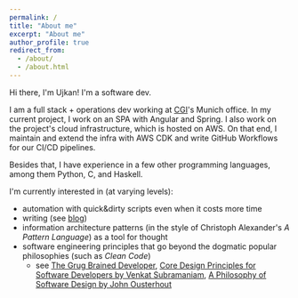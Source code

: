 ```yaml
---
permalink: /
title: "About me"
excerpt: "About me"
author_profile: true
redirect_from: 
  - /about/
  - /about.html
---
```

Hi there, I'm Ujkan! I'm a software dev.

I am a full stack + operations dev working at [CGI](https://www.cgi.com/de/de)'s Munich
 office. In my current project, I work on an SPA with Angular and Spring. 
 I also work on the project's cloud infrastructure, which is hosted on
 AWS. On that end, I maintain and extend the infra with AWS CDK and write
GitHub Workflows for our CI/CD pipelines.

Besides that, I have experience in a few other programming languages,
among them Python, C, and Haskell.

I'm currently interested in (at varying levels):
- automation with quick&dirty scripts even when it costs more time
- writing (see [blog](https://ujkan.github.io/year-archive/))
- information architecture patterns (in the style of Christoph Alexander's 
*A Pattern Language*) as a tool for thought
- software engineering principles that go beyond the 
dogmatic popular philosophies (such as *Clean Code*)
  - see [The Grug Brained Developer](https://grugbrain.dev/),
[Core Design Principles for Software Developers by Venkat Subramaniam](https://www.youtube.com/watch?v=llGgO74uXMI),
[A Philosophy of Software Design by John Ousterhout](https://www.amazon.com/Philosophy-Software-Design-John-Ousterhout/dp/1732102201)


